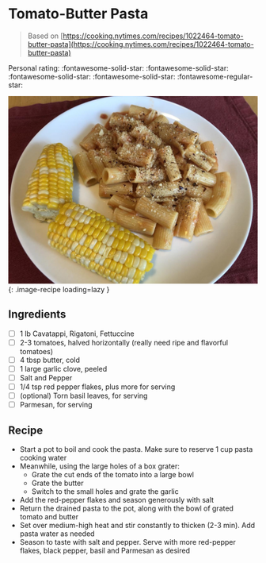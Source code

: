 # Tomato-Butter Pasta

> Based on [https://cooking.nytimes.com/recipes/1022464-tomato-butter-pasta](https://cooking.nytimes.com/recipes/1022464-tomato-butter-pasta)

<!-- {cts} rating=4; (User can specify rating on scale of 1-5) -->

Personal rating: :fontawesome-solid-star: :fontawesome-solid-star: :fontawesome-solid-star: :fontawesome-solid-star: :fontawesome-regular-star:

<!-- {cte} -->

<!-- {cts} name_image=tomato_butter_pasta.jpeg; (User can specify image name) -->

![tomato_butter_pasta.jpeg](./tomato_butter_pasta.jpeg){: .image-recipe loading=lazy }

<!-- {cte} -->

## Ingredients

- [ ] 1 lb Cavatappi, Rigatoni, Fettuccine
- [ ] 2-3 tomatoes, halved horizontally (really need ripe and flavorful tomatoes)
- [ ] 4 tbsp butter, cold
- [ ] 1 large garlic clove, peeled
- [ ] Salt and Pepper
- [ ] 1/4 tsp red pepper flakes, plus more for serving
- [ ] (optional) Torn basil leaves, for serving
- [ ] Parmesan, for serving

## Recipe

- Start a pot to boil and cook the pasta. Make sure to reserve 1 cup pasta cooking water
- Meanwhile, using the large holes of a box grater:
    - Grate the cut ends of the tomato into a large bowl
    - Grate the butter
    - Switch to the small holes and grate the garlic
- Add the red-pepper flakes and season generously with salt
- Return the drained pasta to the pot, along with the bowl of grated tomato and butter
- Set over medium-high heat and stir constantly to thicken (2-3 min). Add pasta water as needed
- Season to taste with salt and pepper. Serve with more red-pepper flakes, black pepper, basil and Parmesan as desired
